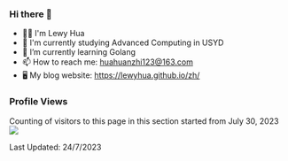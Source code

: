 ### Hi there 👋

<!--
**LewyHua/LewyHua** is a ✨ _special_ ✨ repository because its `README.md` (this file) appears on your GitHub profile.-->

- 👨‍💻 I'm Lewy Hua
- 🏫 I'm currently studying Advanced Computing in USYD
- 🌱 I’m currently learning Golang
- 📫 How to reach me: huahuanzhi123@163.com
- 🖥 My blog website: https://lewyhua.github.io/zh/

### Profile Views
Counting of visitors to this page in this section started from July 30, 2023\
![](https://count.getloli.com/get/@LewyHua.github.readme)
</br>

Last Updated: 24/7/2023
